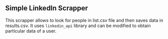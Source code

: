 ## Simple LinkedIn Scrapper

This scrapper allows to look for people in list.csv file and then saves data in results.csv. 
It uses ``linkedin_api`` library and can be modified to obtain particular data of a user.